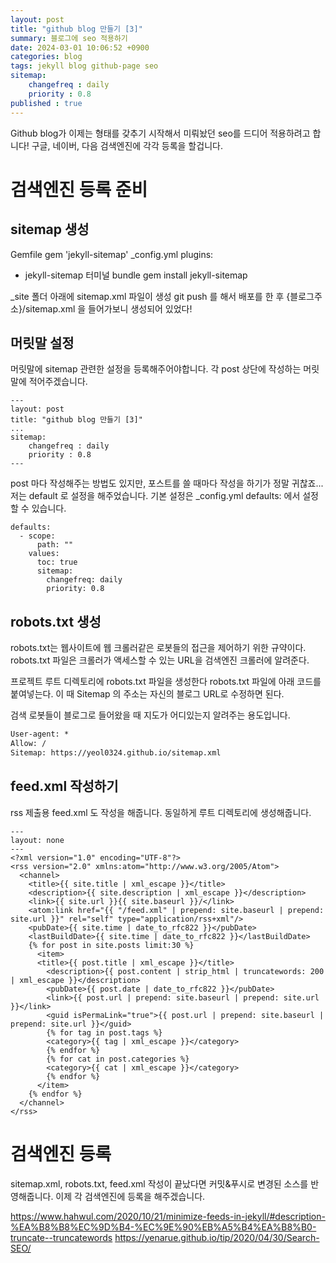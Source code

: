 ```yaml
---
layout: post
title: "github blog 만들기 [3]"
summary: 블로그에 seo 적용하기
date: 2024-03-01 10:06:52 +0900
categories: blog
tags: jekyll blog github-page seo
sitemap:
    changefreq : daily
    priority : 0.8
published : true
---
```


Github blog가 이제는 형태를 갖추기 시작해서 미뤄놨던 seo를 드디어 적용하려고 합니다! 구글, 네이버, 다음 검색엔진에 각각 등록을 할겁니다.
# 검색엔진 등록 준비

## sitemap 생성
Gemfile
gem 'jekyll-sitemap'
_config.yml
plugins:
  - jekyll-sitemap
터미널
bundle
gem install jekyll-sitemap

_site 폴더 아래에 sitemap.xml 파일이 생성
git push 를 해서 배포를 한 후 {블로그주소}/sitemap.xml 을 들어가보니 생성되어 있었다!

## 머릿말 설정
머릿말에 sitemap 관련한 설정을 등록해주어야합니다. 각 post 상단에 작성하는 머릿말에 적어주겠습니다.
```
---
layout: post
title: "github blog 만들기 [3]"
...
sitemap:
    changefreq : daily
    priority : 0.8
---
```

post 마다 작성해주는 방법도 있지만, 포스트를 쓸 때마다 작성을 하기가 정말 귀찮죠... 저는 default 로 설정을 해주었습니다. 
기본 설정은 _config.yml defaults: 에서 설정할 수 있습니다.
```
defaults:
  - scope:
      path: ""
    values:
      toc: true
      sitemap: 
        changefreq: daily
        priority: 0.8
```
## robots.txt 생성

robots.txt는 웹사이트에 웹 크롤러같은 로봇들의 접근을 제어하기 위한 규약이다.
robots.txt 파일은 크롤러가 액세스할 수 있는 URL을 검색엔진 크롤러에 알려준다.

프로젝트 루트 디렉토리에 robots.txt 파일을 생성한다
robots.txt 파일에 아래 코드를 붙여넣는다. 이 때 Sitemap 의 주소는 자신의 블로그 URL로 수정하면 된다.

검색 로봇들이 블로그로 들어왔을 때 지도가 어디있는지 알려주는 용도입니다.

```txt
User-agent: *
Allow: /
Sitemap: https://yeol0324.github.io/sitemap.xml
```

## feed.xml 작성하기
rss 제출용 feed.xml 도 작성을 해줍니다. 동일하게 루트 디렉토리에 생성해줍니다.
```
---
layout: none
---
<?xml version="1.0" encoding="UTF-8"?>
<rss version="2.0" xmlns:atom="http://www.w3.org/2005/Atom">
  <channel>
    <title>{{ site.title | xml_escape }}</title>
    <description>{{ site.description | xml_escape }}</description>
    <link>{{ site.url }}{{ site.baseurl }}/</link>
    <atom:link href="{{ "/feed.xml" | prepend: site.baseurl | prepend: site.url }}" rel="self" type="application/rss+xml"/>
    <pubDate>{{ site.time | date_to_rfc822 }}</pubDate>
    <lastBuildDate>{{ site.time | date_to_rfc822 }}</lastBuildDate>
    {% for post in site.posts limit:30 %}
      <item>
      <title>{{ post.title | xml_escape }}</title>
        <description>{{ post.content | strip_html | truncatewords: 200 | xml_escape }}</description>
        <pubDate>{{ post.date | date_to_rfc822 }}</pubDate>
        <link>{{ post.url | prepend: site.baseurl | prepend: site.url }}</link>
        <guid isPermaLink="true">{{ post.url | prepend: site.baseurl | prepend: site.url }}</guid>
        {% for tag in post.tags %}
        <category>{{ tag | xml_escape }}</category>
        {% endfor %}
        {% for cat in post.categories %}
        <category>{{ cat | xml_escape }}</category>
        {% endfor %}
      </item>
    {% endfor %}
  </channel>
</rss>
```


# 검색엔진 등록

sitemap.xml, robots.txt, feed.xml 작성이 끝났다면 커밋&푸시로 변경된 소스를 반영해줍니다. 이제 각 검색엔진에 등록을 해주겠습니다.


https://www.hahwul.com/2020/10/21/minimize-feeds-in-jekyll/#description-%EA%B8%B8%EC%9D%B4-%EC%9E%90%EB%A5%B4%EA%B8%B0-truncate--truncatewords
https://yenarue.github.io/tip/2020/04/30/Search-SEO/